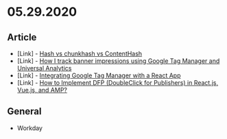 # 05.29.2020

## Article

- \[Link\] - [Hash vs chunkhash vs ContentHash](https://medium.com/@sahilkkrazy/hash-vs-chunkhash-vs-contenthash-e94d38a32208)
- \[Link\] - [How I track banner impressions using Google Tag Manager and Universal Analytics](https://marketlytics.com/blog/tracking-banner-impressions-using-google-tag-manager-and-universal-analytics/)
- \[Link\] - [Integrating Google Tag Manager with a React App](https://medium.com/finnovate-io/integrating-google-tag-manager-with-a-react-app-5a8584ee2251)
- \[Link\] - [How to Implement DFP (DoubleClick for Publishers) in React.js, Vue.js, and AMP?](https://medium.com/js-dojo/how-to-implement-dfp-doubleclick-for-publishers-in-react-js-vue-js-and-amp-653bd31c6e43)

## General

- Workday

